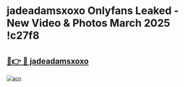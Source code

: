# jadeadamsxoxo Onlyfans Leaked - New Video & Photos March 2025 !c27f8

# <h2><a href="https://kv0hbs.iuczelnia.edu.pl?title=jadeadamsxoxo&ref=c27f8">🔗👉 🔴 jadeadamsxoxo</a></h2>

[![acn](https://github.com/user-attachments/assets/0f9c940e-d8b0-45ae-aac7-cd30a18b3e1c)](https://kv0hbs.iuczelnia.edu.pl?title=jadeadamsxoxo&ref=c27f8)

